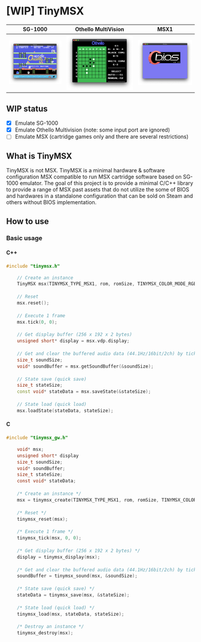 # [WIP] TinyMSX

|                   SG-1000                   |             Othello MultiVision              |                  MSX1                  |
| :-----------------------------------------: | :------------------------------------------: | :------------------------------------: |
| ![SG-1000](doc/image/screenshot_sg1000.png) | ![OTHELLO](doc/image/screenshot_othello.png) | ![MSX1](doc/image/screenshot_msx1.png) |

## WIP status

- [x] Emulate SG-1000
- [x] Emulate Othello Multivision (note: some input port are ignored)
- [ ] Emulate MSX (cartridge games only and there are several restrictions)

## What is TinyMSX

TinyMSX is not MSX.
TinyMSX is a minimal hardware & software configuration MSX compatible to run MSX cartridge software based on SG-1000 emulator.
The goal of this project is to provide a minimal C/C++ library to provide a range of MSX past assets that do not utilize the some of BIOS and hardwares in a standalone configuration that can be sold on Steam and others without BIOS implementation.

## How to use

### Basic usage

#### C++

```c++
#include "tinymsx.h"
```

```c++
    // Create an instance
    TinyMSX msx(TINYMSX_TYPE_MSX1, rom, romSize, TINYMSX_COLOR_MODE_RGB555);

    // Reset
    msx.reset();

    // Execute 1 frame
    msx.tick(0, 0);

    // Get display buffer (256 x 192 x 2 bytes)
    unsigned short* display = msx.vdp.display;

    // Get and clear the buffered audio data (44.1Hz/16bit/2ch) by tick execution.
    size_t soundSize;
    void* soundBuffer = msx.getSoundBuffer(&soundSize);

    // State save (quick save)
    size_t stateSize;
    const void* stateData = msx.saveState(&stateSize);

    // State load (quick load)
    msx.loadState(stateData, stateSize);
```

#### C

```c
#include "tinymsx_gw.h"
```

```c
    void* msx;
    unsigned short* display
    size_t soundSize;
    void* soundBuffer;
    size_t stateSize;
    const void* stateData;

    /* Create an instance */
    msx = tinymsx_create(TINYMSX_TYPE_MSX1, rom, romSize, TINYMSX_COLOR_MODE_RGB555);

    /* Reset */
    tinymsx_reset(msx);

    /* Execute 1 frame */
    tinymsx_tick(msx, 0, 0);

    /* Get display buffer (256 x 192 x 2 bytes) */
    display = tinymsx_display(msx);

    /* Get and clear the buffered audio data (44.1Hz/16bit/2ch) by tick execution. */
    soundBuffer = tinymsx_sound(msx, &soundSize);

    /* State save (quick save) */
    stateData = tinymsx_save(msx, &stateSize);

    /* State load (quick load) */
    tinymsx_load(msx, stateData, stateSize);

    /* Destroy an instance */
    tinymsx_destroy(msx);
```
